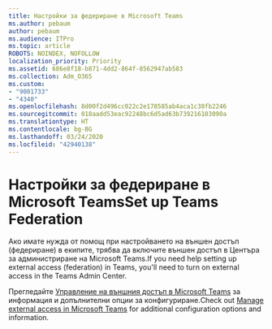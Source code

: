 ```yaml
---
title: Настройки за федериране в Microsoft Teams
ms.author: pebaum
author: pebaum
ms.audience: ITPro
ms.topic: article
ROBOTS: NOINDEX, NOFOLLOW
localization_priority: Priority
ms.assetid: 686e8f18-b871-4dd2-864f-8562947ab583
ms.collection: Adm_O365
ms.custom:
- "9001733"
- "4340"
ms.openlocfilehash: 8d00f2d496cc022c2e178585ab4aca1c38fb2246
ms.sourcegitcommit: 018aadd53eac92248bc6d5ad63b739216103090a
ms.translationtype: HT
ms.contentlocale: bg-BG
ms.lasthandoff: 03/24/2020
ms.locfileid: "42940138"
---
```

# <a name="set-up-teams-federation"></a><span data-ttu-id="6e40a-102">Настройки за федериране в Microsoft Teams</span><span class="sxs-lookup"><span data-stu-id="6e40a-102">Set up Teams Federation</span></span>

<span data-ttu-id="6e40a-103">Ако имате нужда от помощ при настройването на външен достъп (федериране) в екипите, трябва да включите външен достъп в Центъра за администриране на Microsoft Teams.</span><span class="sxs-lookup"><span data-stu-id="6e40a-103">If you need help setting up external access (federation) in Teams, you'll need to turn on external access in the Teams Admin Center.</span></span>

<span data-ttu-id="6e40a-104">Прегледайте [Управление на външния достъп в Microsoft Teams](https://docs.microsoft.com/microsoftteams/manage-external-access) за информация и допълнителни опции за конфигуриране.</span><span class="sxs-lookup"><span data-stu-id="6e40a-104">Check out [Manage external access in Microsoft Teams](https://docs.microsoft.com/microsoftteams/manage-external-access) for additional configuration options and information.</span></span>
